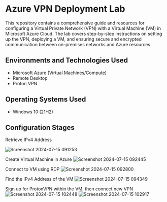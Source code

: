 

<h1>Azure VPN Deployment Lab</h1>
This repository contains a comprehensive guide and resources for configuring a Virtual Private Network (VPN) with a Virtual Machine (VM) in Microsoft Azure Cloud. The lab covers step-by-step instructions on setting up the VPN, deploying a VM, and ensuring secure and encrypted communication between on-premises networks and Azure resources.<br />



<h2>Environments and Technologies Used</h2>

- Microsoft Azure (Virtual Machines/Compute)
- Remote Desktop
- Proton VPN

<h2>Operating Systems Used </h2>

- Windows 10</b> (21H2)

<h2>Configuration Stages</h2>
Retrieve IPv4 Address

![Screenshot 2024-07-15 091253](https://github.com/user-attachments/assets/16997aec-d6e6-4776-bddb-066bbf7153cc)

Create Virtual Machine in Azure
![Screenshot 2024-07-15 092445](https://github.com/user-attachments/assets/54751863-8069-45af-ac2f-172179d62a9a)

Connect to VM using RDP
![Screenshot 2024-07-15 092800](https://github.com/user-attachments/assets/73d4e5e8-44db-473b-8347-72a33582873f)

Find the IPv4 Address of the VM
![Screenshot 2024-07-15 094349](https://github.com/user-attachments/assets/089784af-0658-4f94-8919-412d2028d4ae)

Sign up for ProtonVPN within the VM, then connect new VPN
![Screenshot 2024-07-15 102448](https://github.com/user-attachments/assets/5825c98f-789f-447b-a790-06809b25552c)
![Screenshot 2024-07-15 102917](https://github.com/user-attachments/assets/612616e2-5ef9-40aa-a1e1-b2a3c8a4c3cd)










